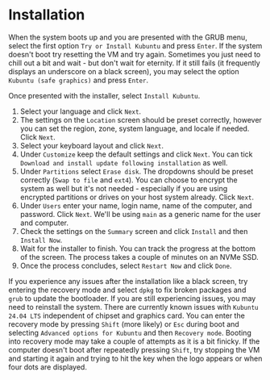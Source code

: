 # Installation

When the system boots up and you are presented with the GRUB menu, select the first option `Try or Install Kubuntu` and press `Enter`. If the system doesn't boot try resetting the VM and try again. Sometimes you just need to chill out a bit and wait - but don't wait for eternity. If it still fails (it frequently displays an underscore on a black screen), you may select the option `Kubuntu (safe graphics)` and press `Enter`.

Once presented with the installer, select `Install Kubuntu`.

1. Select your language and click `Next`.
2. The settings on the `Location` screen should be preset correctly, however you can set the region, zone, system language, and locale if needed. Click `Next`.
3. Select your keyboard layout and click `Next`.
4. Under `Customize` keep the default settings and click `Next`. You can tick `Download and install update following installation` as well.
5. Under `Partitions` select `Erase disk`. The dropdowns should be preset correctly (`Swap to file` and `ext4`). You can choose to encrypt the system as well but it's not needed - especially if you are using encrypted partitions or drives on your host system already. Click `Next`.
6. Under `Users` enter your name, login name, name of the computer, and password. Click `Next`. We'll be using `main` as a generic name for the user and computer.
7. Check the settings on the `Summary` screen and click `Install` and then `Install Now`.
8. Wait for the installer to finish. You can track the progress at the bottom of the screen. The process takes a couple of minutes on an NVMe SSD.
9. Once the process concludes, select `Restart Now` and click `Done`.

If you experience any issues after the installation like a black screen, try entering the recovery mode and select `dpkg` to fix broken packages and `grub` to update the bootloader. If you are still experiencing issues, you may need to reinstall the system. There are currently known issues with `Kubuntu 24.04 LTS` independent of chipset and graphics card. You can enter the recovery mode by pressing `Shift` (more likely) or `Esc` during boot and selecting `Advanced options for Kubuntu` and then `Recovery mode`. Booting into recovery mode may take a couple of attempts as it is a bit finicky. If the computer doesn't boot after repeatedly pressing `Shift`, try stopping the VM and starting it again and trying to hit the key when the logo appears or when four dots are displayed.
